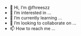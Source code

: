- 👋 Hi, I’m @fhreeszz
- 👀 I’m interested in ...
- 🌱 I’m currently learning ...
- 💞️ I’m looking to collaborate on ...
- 📫 How to reach me ...

<!---
fhreeszz/fhreeszz is a ✨ special ✨ repository because its `README.md` (this file) appears on your GitHub profile.
You can click the Preview link to take a look at your changes.
--->
